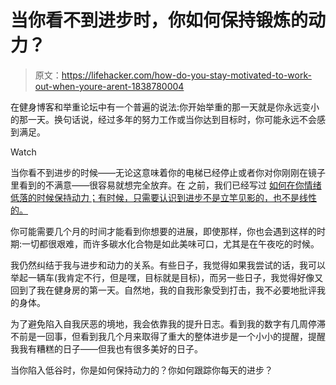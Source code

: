 # 当你看不到进步时，你如何保持锻炼的动力？

> 原文：<https://lifehacker.com/how-do-you-stay-motivated-to-work-out-when-youre-arent-1838780004>

在健身博客和举重论坛中有一个普遍的说法:你开始举重的那一天就是你永远变小的那一天。换句话说，经过多年的努力工作或当你达到目标时，你可能永远不会感到满足。

Watch

当你看不到进步的时候——无论这意味着你的电梯已经停止或者你对你刚刚在镜子里看到的不满意——很容易就想完全放弃。在 之前，我们已经写过 [如何在你情绪低落的时候保持动力；有时候，只需要认识到进步不是立竿见影的，也不是线性的。](https://vitals.lifehacker.com/how-to-measure-progress-in-the-gym-when-it-seems-like-y-1834894495)

你可能需要几个月的时间才能看到你想要的进展，即使那样，你也会遇到这样的时期:一切都很艰难，而许多碳水化合物是如此美味可口，尤其是在午夜吃的时候。

我仍然纠结于我与进步和动力的关系。有些日子，我觉得如果我尝试的话，我可以举起一辆车(我肯定不行，但是嘿，目标就是目标)，而另一些日子，我觉得好像又回到了我在健身房的第一天。自然地，我的自我形象受到打击，我不必要地批评我的身体。

为了避免陷入自我厌恶的境地，我会依靠我的提升日志。看到我的数字有几周停滞不前是一回事，但看到我几个月来取得了重大的整体进步是一个小小的提醒，提醒我我有糟糕的日子——但我也有很多美好的日子。

当你陷入低谷时，你是如何保持动力的？你如何跟踪你每天的进步？